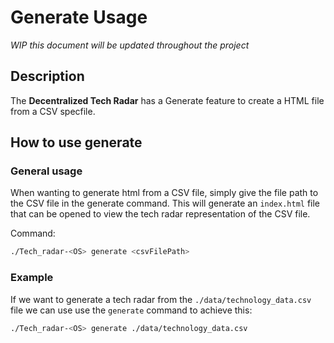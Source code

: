 # Generate Usage
*WIP this document will be updated throughout the project*

## Description

The **Decentralized Tech Radar** has a Generate feature to create a HTML file from a CSV specfile.

## How to use generate

### General usage
When wanting to generate html from a CSV file, simply give the file path to the  CSV file in the generate command. This will generate an `index.html` file that can be opened to view the tech radar representation of the CSV file.

Command:
```bash
./Tech_radar-<OS> generate <csvFilePath>
```

### Example 
If we want to generate a tech radar from the `./data/technology_data.csv` file we can use use the `generate` command to achieve this:
```bash
./Tech_radar-<OS> generate ./data/technology_data.csv
```